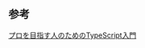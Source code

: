 ## 参考

[プロを目指す人のためのTypeScript入門](https://www.amazon.co.jp/%E3%83%97%E3%83%AD%E3%82%92%E7%9B%AE%E6%8C%87%E3%81%99%E4%BA%BA%E3%81%AE%E3%81%9F%E3%82%81%E3%81%AETypeScript%E5%85%A5%E9%96%80-%E5%AE%89%E5%85%A8%E3%81%AA%E3%82%B3%E3%83%BC%E3%83%89%E3%81%AE%E6%9B%B8%E3%81%8D%E6%96%B9%E3%81%8B%E3%82%89%E9%AB%98%E5%BA%A6%E3%81%AA%E5%9E%8B%E3%81%AE%E4%BD%BF%E3%81%84%E6%96%B9%E3%81%BE%E3%81%A7-Software-Design-plus/dp/4297127474/ref=sr_1_1?adgrpid=125850700702&gclid=Cj0KCQiA6rCgBhDVARIsAK1kGPJFpD6PIFsvjjgq1sZdMuyvzzzGBWo9kasqVLbdb4SGatulxA9zbIsaAhC4EALw_wcB&hvadid=649115266537&hvdev=c&hvlocphy=1009247&hvnetw=g&hvqmt=e&hvrand=6054490849357548393&hvtargid=kwd-1647563795496&hydadcr=27297_14653872&jp-ad-ap=0&keywords=%E3%83%97%E3%83%AD%E3%82%92%E7%9B%AE%E6%8C%87%E3%81%99%E4%BA%BA%E3%81%AE%E3%81%9F%E3%82%81%E3%81%AEtypescript%E5%85%A5%E9%96%80&qid=1678528243&sr=8-1)
